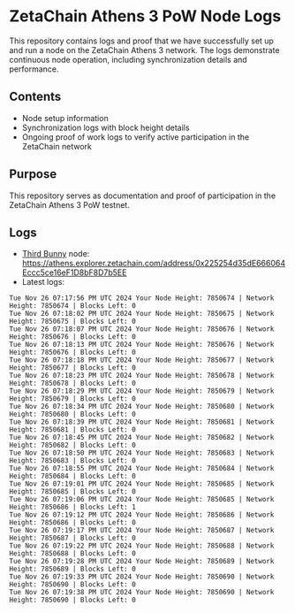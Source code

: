 # ZetaChain Athens 3 PoW Node Logs
This repository contains logs and proof that we have successfully set up and run a node on the ZetaChain Athens 3 network. The logs demonstrate continuous node operation, including synchronization details and performance.

## Contents
- Node setup information
- Synchronization logs with block height details
- Ongoing proof of work logs to verify active participation in the ZetaChain network

## Purpose
This repository serves as documentation and proof of participation in the ZetaChain Athens 3 PoW testnet.

## Logs

- [Third Bunny](https://thirdbunny.xyz/) node: https://athens.explorer.zetachain.com/address/0x225254d35dE666064Eccc5ce16eF1D8bF8D7b5EE
- Latest logs:
```
Tue Nov 26 07:17:56 PM UTC 2024 Your Node Height: 7850674 | Network Height: 7850674 | Blocks Left: 0
Tue Nov 26 07:18:02 PM UTC 2024 Your Node Height: 7850675 | Network Height: 7850675 | Blocks Left: 0
Tue Nov 26 07:18:07 PM UTC 2024 Your Node Height: 7850676 | Network Height: 7850676 | Blocks Left: 0
Tue Nov 26 07:18:13 PM UTC 2024 Your Node Height: 7850676 | Network Height: 7850676 | Blocks Left: 0
Tue Nov 26 07:18:18 PM UTC 2024 Your Node Height: 7850677 | Network Height: 7850677 | Blocks Left: 0
Tue Nov 26 07:18:23 PM UTC 2024 Your Node Height: 7850678 | Network Height: 7850678 | Blocks Left: 0
Tue Nov 26 07:18:29 PM UTC 2024 Your Node Height: 7850679 | Network Height: 7850679 | Blocks Left: 0
Tue Nov 26 07:18:34 PM UTC 2024 Your Node Height: 7850680 | Network Height: 7850680 | Blocks Left: 0
Tue Nov 26 07:18:39 PM UTC 2024 Your Node Height: 7850681 | Network Height: 7850681 | Blocks Left: 0
Tue Nov 26 07:18:45 PM UTC 2024 Your Node Height: 7850682 | Network Height: 7850682 | Blocks Left: 0
Tue Nov 26 07:18:50 PM UTC 2024 Your Node Height: 7850683 | Network Height: 7850683 | Blocks Left: 0
Tue Nov 26 07:18:55 PM UTC 2024 Your Node Height: 7850684 | Network Height: 7850684 | Blocks Left: 0
Tue Nov 26 07:19:01 PM UTC 2024 Your Node Height: 7850685 | Network Height: 7850685 | Blocks Left: 0
Tue Nov 26 07:19:06 PM UTC 2024 Your Node Height: 7850685 | Network Height: 7850686 | Blocks Left: 1
Tue Nov 26 07:19:12 PM UTC 2024 Your Node Height: 7850686 | Network Height: 7850686 | Blocks Left: 0
Tue Nov 26 07:19:17 PM UTC 2024 Your Node Height: 7850687 | Network Height: 7850687 | Blocks Left: 0
Tue Nov 26 07:19:22 PM UTC 2024 Your Node Height: 7850688 | Network Height: 7850688 | Blocks Left: 0
Tue Nov 26 07:19:28 PM UTC 2024 Your Node Height: 7850689 | Network Height: 7850689 | Blocks Left: 0
Tue Nov 26 07:19:33 PM UTC 2024 Your Node Height: 7850690 | Network Height: 7850690 | Blocks Left: 0
Tue Nov 26 07:19:38 PM UTC 2024 Your Node Height: 7850690 | Network Height: 7850690 | Blocks Left: 0
```
